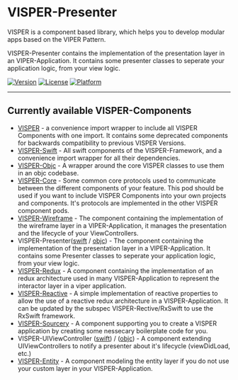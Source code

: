 # VISPER-Presenter

VISPER is a component based library, which helps you to develop modular apps based on the VIPER Pattern.

VISPER-Presenter contains the implementation of the presentation layer in an VIPER-Application. 
It contains some presenter classes to seperate your application logic, from your view logic. 

[![Version](https://img.shields.io/cocoapods/v/VISPER.svg?style=flat)](http://cocoapods.org/pods/VISPER)
[![License](https://img.shields.io/cocoapods/l/VISPER.svg?style=flat)](http://cocoapods.org/pods/VISPER)
[![Platform](https://img.shields.io/cocoapods/p/VISPER.svg?style=flat)](http://cocoapods.org/pods/VISPER)

---------------------------------------------------------------------------------------------------------

## Currently available VISPER-Components

* [VISPER](http://htmlpreview.github.io/?https://github.com/barteljan/VISPER/blob/master/docs/VISPER/index.html) - a convenience import wrapper to include all VISPER Components with one import. It contains some deprecated components for backwards compatibility to previous VISPER Versions.
* [VISPER-Swift](http://htmlpreview.github.io/?https://github.com/barteljan/VISPER/blob/master/docs/VISPER-Swift/index.html) - All swift components of the VISPER-Framework, and a convenience import wrapper for all their dependencies.
* [VISPER-Objc](http://htmlpreview.github.io/?https://github.com/barteljan/VISPER/blob/master/docs/VISPER-Objc/index.html) - A wrapper around the core VISPER classes to use them in an objc codebase.
* [VISPER-Core](http://htmlpreview.github.io/?https://github.com/barteljan/VISPER/blob/master/docs/VISPER-Swift/index.html) - Some common core protocols used to communicate between the different components of your feature. This pod should be used if you want to include VISPER Components into your own projects and components. It's protocols are implemented in the other VISPER component pods.
* [VISPER-Wireframe](http://htmlpreview.github.io/?https://github.com/barteljan/VISPER/blob/master/docs/VISPER-Wireframe/index.html) - The component containing the implementation of the wireframe layer in a VIPER-Application, it manages the presentation and the lifecycle of your ViewControllers.
* VISPER-Presenter([swift](http://htmlpreview.github.io/?https://github.com/barteljan/VISPER/blob/master/docs/VISPER-Presenter/swift/index.html) / [objc](http://htmlpreview.github.io/?https://github.com/barteljan/VISPER/blob/master/docs/VISPER-Presenter/objc/index.html)) - The component containing the implementation of the presentation layer in a VIPER-Application. It contains some Presenter classes to seperate your application logic, from your view logic. 
* [VISPER-Redux](http://htmlpreview.github.io/?https://github.com/barteljan/VISPER/blob/master/docs/VISPER-Redux/index.html) - A component containing the implementation of an redux architecture used in many VISPER-Application to represent the interactor layer in a viper application.
* [VISPER-Reactive](http://htmlpreview.github.io/?https://github.com/barteljan/VISPER/blob/master/docs/VISPER-Reactive/index.html) - A simple implementation of reactive properties to allow the use of a reactive redux architecture in a VISPER-Application. It can be updated by the subspec VISPER-Rective/RxSwift to use the RxSwift framework.
* [VISPER-Sourcery](http://htmlpreview.github.io/?https://github.com/barteljan/VISPER/blob/master/docs/VISPER-Sourcery/index.html) - A component supporting you to create a VISPER application by creating some nessecary boilerplate code for you.
* VISPER-UIViewController ([swift](http://htmlpreview.github.io/?https://github.com/barteljan/VISPER/blob/master/docs/VISPER-UIViewController/swift/index.html))  /  ([objc](http://htmlpreview.github.io/?https://github.com/barteljan/VISPER/blob/master/docs/VISPER-UIViewController/objc/index.html)) - A component extending UIViewControllers to notify a presenter about it's lifecycle (viewDidLoad, etc.) 
* [VISPER-Entity](http://htmlpreview.github.io/?https://github.com/barteljan/VISPER/blob/master/docs/VISPER-Entity/index.html) - A component modeling the entity layer if you do not use your custom layer in your VISPER-Application.
